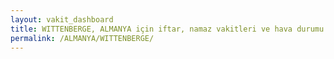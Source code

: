 ```yaml
---
layout: vakit_dashboard
title: WITTENBERGE, ALMANYA için iftar, namaz vakitleri ve hava durumu - ilçe/eyalet seç
permalink: /ALMANYA/WITTENBERGE/
---
```


<script type="text/javascript">
  var GLOBAL_COUNTRY = 'ALMANYA';
  var GLOBAL_CITY = 'WITTENBERGE';
  var GLOBAL_STATE = '';
  var lat = 72;
  var lon = 21;
</script>
